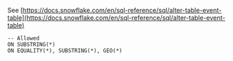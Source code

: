 See [https://docs.snowflake.com/en/sql-reference/sql/alter-table-event-table](https://docs.snowflake.com/en/sql-reference/sql/alter-table-event-table)
```
-- Allowed
ON SUBSTRING(*)
ON EQUALITY(*), SUBSTRING(*), GEO(*)
```
